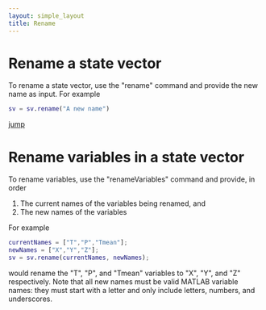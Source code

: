 ```yaml
---
layout: simple_layout
title: Rename
---
```


<h1 id="vector">Rename a state vector</h1>

To rename a state vector, use the "rename" command and provide the new name as input. For example
```matlab
sv = sv.rename("A new name")
```

[jump](#rename-variables-in-a-state-vector)

# Rename variables in a state vector

To rename variables, use the "renameVariables" command and provide, in order
1. The current names of the variables being renamed, and
2. The new names of the variables

For example
```matlab
currentNames = ["T","P","Tmean"];
newNames = ["X","Y","Z"];
sv = sv.rename(currentNames, newNames);
```
would rename the "T", "P", and "Tmean" variables to "X", "Y", and "Z" respectively. Note that all new names must be valid MATLAB variable names: they must start with a letter and only include letters, numbers, and underscores.
